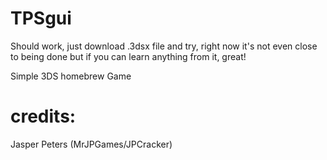 TPSgui
======

Should work, just download .3dsx file and try, right now it's not even close to being done but if you can learn anything from it, great!

Simple 3DS homebrew Game

credits:
=====
Jasper Peters (MrJPGames/JPCracker)
